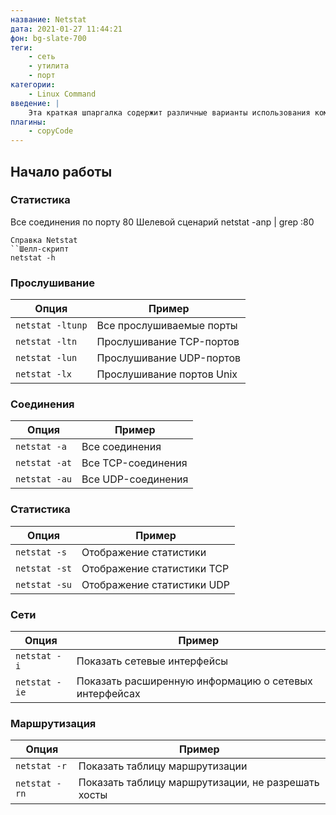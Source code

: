 ```yaml
---
название: Netstat
дата: 2021-01-27 11:44:21
фон: bg-slate-700
теги:
    - сеть
    - утилита
    - порт
категории:
    - Linux Command
введение: |
    Эта краткая шпаргалка содержит различные варианты использования команды netstat.
плагины:
    - copyCode
---
```


Начало работы
---------------


### Статистика

Все соединения по порту 80
Шелевой сценарий
netstat -anp | grep :80
```
Справка Netstat
``Шелл-скрипт
netstat -h
```



### Прослушивание
| Опция | Пример |
|------------------|----------------------|
| `netstat -ltunp` | Все прослушиваемые порты |
| `netstat -ltn` | Прослушивание TCP-портов |
| `netstat -lun` | Прослушивание UDP-портов |
| `netstat -lx` | Прослушивание портов Unix |




### Соединения

| Опция | Пример |
|---------------|---------------------|
| `netstat -a` | Все соединения |
| `netstat -at` | Все TCP-соединения |
| `netstat -au` | Все UDP-соединения |




### Статистика

| Опция | Пример |
|---------------|------------------------|
| `netstat -s` | Отображение статистики |
| `netstat -st` | Отображение статистики TCP |
| `netstat -su` | Отображение статистики UDP |




### Сети

| Опция | Пример |
|---------------|---------------------------------------|
| `netstat -i` | Показать сетевые интерфейсы |
| `netstat -ie` | Показать расширенную информацию о сетевых интерфейсах |



### Маршрутизация

| Опция | Пример |
|---------------|-----------------------------------------|
| `netstat -r` | Показать таблицу маршрутизации |
| `netstat -rn` | Показать таблицу маршрутизации, не разрешать хосты |


